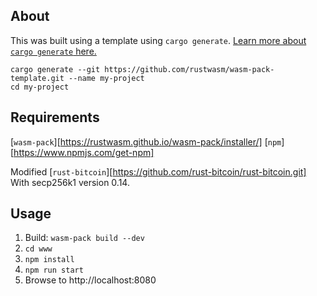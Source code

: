 ## About

This was built using a template using `cargo generate`.
[Learn more about `cargo generate` here.](https://github.com/ashleygwilliams/cargo-generate)

```
cargo generate --git https://github.com/rustwasm/wasm-pack-template.git --name my-project
cd my-project
```

## Requirements
[`wasm-pack`][https://rustwasm.github.io/wasm-pack/installer/]
[`npm`][https://www.npmjs.com/get-npm]

Modified [`rust-bitcoin`][https://github.com/rust-bitcoin/rust-bitcoin.git] With secp256k1 version 0.14.


## Usage

1. Build: `wasm-pack build --dev`
2. `cd www`
3. `npm install`
4. `npm run start`
5. Browse to http://localhost:8080
